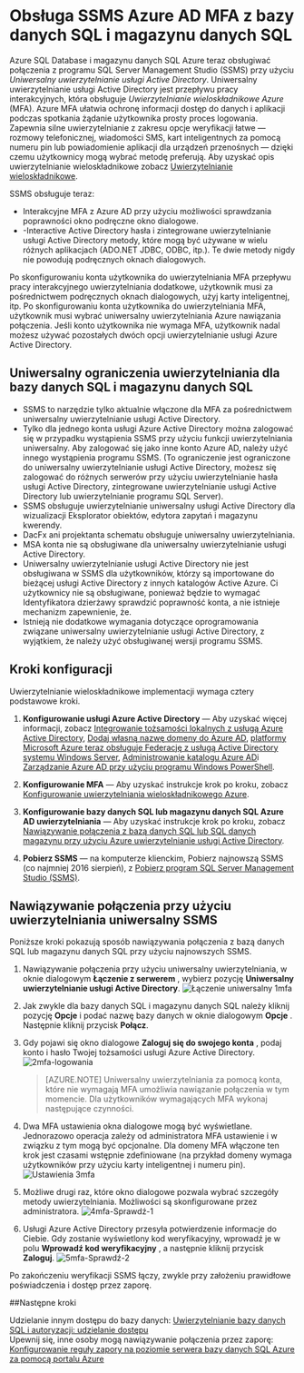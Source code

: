 <properties
   pageTitle="SSMS obsługę Azure AD MFA z bazy danych SQL i magazynu danych SQL | Microsoft Azure"
   description="Za pomocą uwierzytelniania uwzględnić wielu SSMS dla bazy danych SQL i magazynu danych SQL."
   services="sql-database"
   documentationCenter=""
   authors="BYHAM"
   manager="jhubbard"
   editor=""
   tags=""/>

<tags
   ms.service="sql-database"
   ms.devlang="na"
   ms.topic="article"
   ms.tgt_pltfrm="na"
   ms.workload="data-management"
   ms.date="10/04/2016"
   ms.author="rick.byham@microsoft.com"/>

# <a name="ssms-support-for-azure-ad-mfa-with-sql-database-and-sql-data-warehouse"></a>Obsługa SSMS Azure AD MFA z bazy danych SQL i magazynu danych SQL

Azure SQL Database i magazynu danych SQL Azure teraz obsługiwać połączenia z programu SQL Server Management Studio (SSMS) przy użyciu *Uniwersalny uwierzytelnianie usługi Active Directory*. Uniwersalny uwierzytelnianie usługi Active Directory jest przepływu pracy interakcyjnych, która obsługuje *Uwierzytelnianie wieloskładnikowe Azure* (MFA). Azure MFA ułatwia ochronę informacji dostęp do danych i aplikacji podczas spotkania żądanie użytkownika prosty proces logowania. Zapewnia silne uwierzytelnianie z zakresu opcje weryfikacji łatwe — rozmowy telefonicznej, wiadomości SMS, kart inteligentnych za pomocą numeru pin lub powiadomienie aplikacji dla urządzeń przenośnych — dzięki czemu użytkownicy mogą wybrać metodę preferują. Aby uzyskać opis uwierzytelnianie wieloskładnikowe zobacz [Uwierzytelnianie wieloskładnikowe](../multi-factor-authentication/multi-factor-authentication.md).

SSMS obsługuje teraz:

- Interakcyjne MFA z Azure AD przy użyciu możliwości sprawdzania poprawności okno podręczne okno dialogowe.
- -Interactive Active Directory hasła i zintegrowane uwierzytelnianie usługi Active Directory metody, które mogą być używane w wielu różnych aplikacjach (ADO.NET JDBC, ODBC, itp.). Te dwie metody nigdy nie powodują podręcznych oknach dialogowych.

Po skonfigurowaniu konta użytkownika do uwierzytelniania MFA przepływu pracy interakcyjnego uwierzytelniania dodatkowe, użytkownik musi za pośrednictwem podręcznych oknach dialogowych, użyj karty inteligentnej, itp. Po skonfigurowaniu konta użytkownika do uwierzytelniania MFA, użytkownik musi wybrać uniwersalny uwierzytelniania Azure nawiązania połączenia. Jeśli konto użytkownika nie wymaga MFA, użytkownik nadal możesz używać pozostałych dwóch opcji uwierzytelnianie usługi Azure Active Directory.

## <a name="universal-authentication-limitations-for-sql-database-and-sql-data-warehouse"></a>Uniwersalny ograniczenia uwierzytelniania dla bazy danych SQL i magazynu danych SQL

- SSMS to narzędzie tylko aktualnie włączone dla MFA za pośrednictwem uniwersalny uwierzytelnianie usługi Active Directory.
- Tylko dla jednego konta usługi Azure Active Directory można zalogować się w przypadku wystąpienia SSMS przy użyciu funkcji uwierzytelniania uniwersalny. Aby zalogować się jako inne konto Azure AD, należy użyć innego wystąpienia programu SSMS. (To ograniczenie jest ograniczone do uniwersalny uwierzytelnianie usługi Active Directory, możesz się zalogować do różnych serwerów przy użyciu uwierzytelnianie hasła usługi Active Directory, zintegrowane uwierzytelnianie usługi Active Directory lub uwierzytelnianie programu SQL Server).
- SSMS obsługuje uwierzytelnianie uniwersalny usługi Active Directory dla wizualizacji Eksplorator obiektów, edytora zapytań i magazynu kwerendy.
- DacFx ani projektanta schematu obsługuje uniwersalny uwierzytelniania.
- MSA konta nie są obsługiwane dla uniwersalny uwierzytelnianie usługi Active Directory.
- Uniwersalny uwierzytelnianie usługi Active Directory nie jest obsługiwana w SSMS dla użytkowników, którzy są importowane do bieżącej usługi Active Directory z innych katalogów Active Azure. Ci użytkownicy nie są obsługiwane, ponieważ będzie to wymagać Identyfikatora dzierżawy sprawdzić poprawność konta, a nie istnieje mechanizm zapewnienie, że.
- Istnieją nie dodatkowe wymagania dotyczące oprogramowania związane uniwersalny uwierzytelnianie usługi Active Directory, z wyjątkiem, że należy użyć obsługiwanej wersji programu SSMS.

## <a name="configuration-steps"></a>Kroki konfiguracji

Uwierzytelnianie wieloskładnikowe implementacji wymaga cztery podstawowe kroki.

1. **Konfigurowanie usługi Azure Active Directory** — Aby uzyskać więcej informacji, zobacz [Integrowanie tożsamości lokalnych z usługą Azure Active Directory](../active-directory/active-directory-aadconnect.md), [Dodaj własną nazwę domeny do Azure AD](https://azure.microsoft.com/blog/2012/11/28/windows-azure-now-supports-federation-with-windows-server-active-directory/), [platformy Microsoft Azure teraz obsługuje Federację z usługą Active Directory systemu Windows Server](https://azure.microsoft.com/blog/2012/11/28/windows-azure-now-supports-federation-with-windows-server-active-directory/), [Administrowanie katalogu Azure AD](https://msdn.microsoft.com/library/azure/hh967611.aspx)i [Zarządzanie Azure AD przy użyciu programu Windows PowerShell](https://msdn.microsoft.com/library/azure/jj151815.aspx).

2. **Konfigurowanie MFA** — Aby uzyskać instrukcje krok po kroku, zobacz [Konfigurowanie uwierzytelniania wieloskładnikowego Azure](../multi-factor-authentication/multi-factor-authentication-whats-next.md). 

3. **Konfigurowanie bazy danych SQL lub magazynu danych SQL Azure AD uwierzytelniania** — Aby uzyskać instrukcje krok po kroku, zobacz [Nawiązywanie połączenia z bazą danych SQL lub SQL danych magazynu przy użyciu Azure uwierzytelnianie usługi Active Directory](sql-database-aad-authentication.md).

4. **Pobierz SSMS** — na komputerze klienckim, Pobierz najnowszą SSMS (co najmniej 2016 sierpień), z [Pobierz program SQL Server Management Studio (SSMS)](https://msdn.microsoft.com/library/mt238290.aspx).

## <a name="connecting-by-using-universal-authentication-with-ssms"></a>Nawiązywanie połączenia przy użyciu uwierzytelniania uniwersalny SSMS

Poniższe kroki pokazują sposób nawiązywania połączenia z bazą danych SQL lub magazynu danych SQL przy użyciu najnowszych SSMS.

1. Nawiązywanie połączenia przy użyciu uniwersalny uwierzytelniania, w oknie dialogowym **Łączenie z serwerem** , wybierz pozycję **Uniwersalny uwierzytelnianie usługi Active Directory**.
![Łączenie uniwersalny 1mfa][1]

2. Jak zwykle dla bazy danych SQL i magazynu danych SQL należy kliknij pozycję **Opcje** i podać nazwę bazy danych w oknie dialogowym **Opcje** . Następnie kliknij przycisk **Połącz**.
3. Gdy pojawi się okno dialogowe **Zaloguj się do swojego konta** , podaj konto i hasło Twojej tożsamości usługi Azure Active Directory.
![2mfa-logowania][2]

    > [AZURE.NOTE] Uniwersalny uwierzytelniania za pomocą konta, które nie wymagają MFA umożliwia nawiązanie połączenia w tym momencie. Dla użytkowników wymagających MFA wykonaj następujące czynności.
 
4. Dwa MFA ustawienia okna dialogowe mogą być wyświetlane. Jednorazowo operacja zależy od administratora MFA ustawienie i w związku z tym mogą być opcjonalne. Dla domeny MFA włączone ten krok jest czasami wstępnie zdefiniowane (na przykład domeny wymaga użytkowników przy użyciu karty inteligentnej i numeru pin).  
![Ustawienia 3mfa][3]

5. Możliwe drugi raz, które okno dialogowe pozwala wybrać szczegóły metody uwierzytelniania. Możliwości są skonfigurowane przez administratora.
![4mfa-Sprawdź-1][4]
 
6. Usługi Azure Active Directory przesyła potwierdzenie informacje do Ciebie. Gdy zostanie wyświetlony kod weryfikacyjny, wprowadź je w polu **Wprowadź kod weryfikacyjny** , a następnie kliknij przycisk **Zaloguj**.
![5mfa-Sprawdź-2][5]

Po zakończeniu weryfikacji SSMS łączy, zwykle przy założeniu prawidłowe poświadczenia i dostęp przez zaporę.

##<a name="next-steps"></a>Następne kroki  

Udzielanie innym dostępu do bazy danych: [Uwierzytelnianie bazy danych SQL i autoryzacji: udzielanie dostępu](sql-database-manage-logins.md)  
Upewnij się, inne osoby mogą nawiązywanie połączenia przez zaporę: [Konfigurowanie reguły zapory na poziomie serwera bazy danych SQL Azure za pomocą portalu Azure](sql-database-configure-firewall-settings.md)


[1]: ./media/sql-database-ssms-mfa-auth/1mfa-universal-connect.png
[2]: ./media/sql-database-ssms-mfa-auth/2mfa-sign-in.png
[3]: ./media/sql-database-ssms-mfa-auth/3mfa-setup.png
[4]: ./media/sql-database-ssms-mfa-auth/4mfa-verify-1.png
[5]: ./media/sql-database-ssms-mfa-auth/5mfa-verify-2.png

